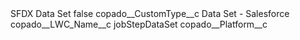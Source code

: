 <?xml version="1.0" encoding="UTF-8"?>
<CustomMetadata xmlns="http://soap.sforce.com/2006/04/metadata" xmlns:xsi="http://www.w3.org/2001/XMLSchema-instance" xmlns:xsd="http://www.w3.org/2001/XMLSchema">
    <label>SFDX Data Set</label>
    <protected>false</protected>
    <values>
        <field>copado__CustomType__c</field>
        <value xsi:type="xsd:string">Data Set - Salesforce</value>
    </values>
    <values>
        <field>copado__LWC_Name__c</field>
        <value xsi:type="xsd:string">jobStepDataSet</value>
    </values>
    <values>
        <field>copado__Platform__c</field>
        <value xsi:nil="true"/>
    </values>
</CustomMetadata>
